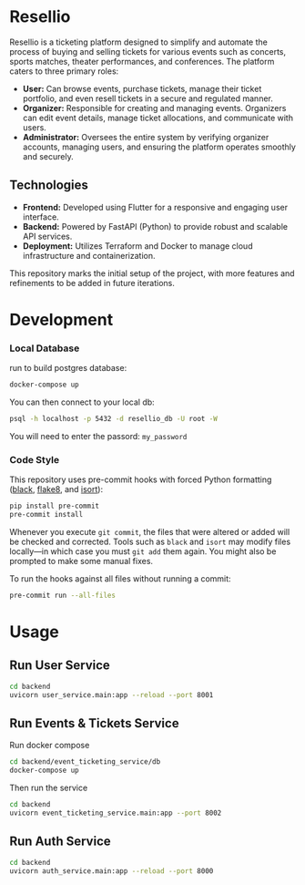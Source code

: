 # Resellio

Resellio is a ticketing platform designed to simplify and automate the process of buying and selling tickets for various events such as concerts, sports matches, theater performances, and conferences. The platform caters to three primary roles:

- **User:** Can browse events, purchase tickets, manage their ticket portfolio, and even resell tickets in a secure and regulated manner.
- **Organizer:** Responsible for creating and managing events. Organizers can edit event details, manage ticket allocations, and communicate with users.
- **Administrator:** Oversees the entire system by verifying organizer accounts, managing users, and ensuring the platform operates smoothly and securely.

## Technologies

- **Frontend:** Developed using Flutter for a responsive and engaging user interface.
- **Backend:** Powered by FastAPI (Python) to provide robust and scalable API services.
- **Deployment:** Utilizes Terraform and Docker to manage cloud infrastructure and containerization.

This repository marks the initial setup of the project, with more features and refinements to be added in future iterations.


# Development
### Local Database
run to build postgres database:
```sh
docker-compose up
```

You can then connect to your local db:
```sh
psql -h localhost -p 5432 -d resellio_db -U root -W
```
You will need to enter the passord: `my_password`
### Code Style

This repository uses pre-commit hooks with forced Python formatting ([black](https://github.com/psf/black), [flake8](https://flake8.pycqa.org/en/latest/), and [isort](https://pycqa.github.io/isort/)):

```sh
pip install pre-commit
pre-commit install
```

Whenever you execute `git commit`, the files that were altered or added will be checked and corrected. Tools such as `black` and `isort` may modify files locally—in which case you must `git add` them again. You might also be prompted to make some manual fixes.

To run the hooks against all files without running a commit:

```sh
pre-commit run --all-files
```

# Usage

## Run User Service
```sh
cd backend
uvicorn user_service.main:app --reload --port 8001
```

## Run Events & Tickets Service
Run docker compose
```sh
cd backend/event_ticketing_service/db
docker-compose up
```

Then run the service
```sh
cd backend
uvicorn event_ticketing_service.main:app --port 8002
```

## Run Auth Service
```sh
cd backend
uvicorn auth_service.main:app --reload --port 8000
```
